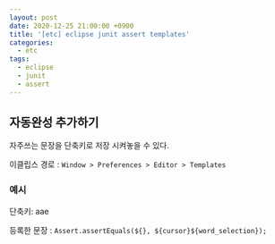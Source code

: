 ```yaml
---
layout: post
date: 2020-12-25 21:00:00 +0900
title: '[etc] eclipse junit assert templates'
categories:
  - etc
tags:
  - eclipse
  - junit
  - assert
---
```


## 자동완성 추가하기

자주쓰는 문장을 단축키로 저장 시켜놓을 수 있다.  

이클립스 경로 : `Window > Preferences > Editor > Templates`  


### 예시

단축키: aae

등록한 문장 : `Assert.assertEquals(${}, ${cursor}${word_selection});`
